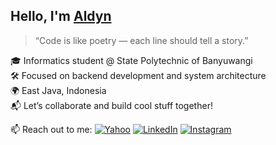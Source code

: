 ## Hello, I'm [Aldyn](https://github.com/aldnnnz)

> “Code is like poetry — each line should tell a story.”

🎓 Informatics student @ State Polytechnic of Banyuwangi   
🛠 Focused on backend development and system architecture                   
🌍 East Java, Indonesia      
📬 Let’s collaborate and build cool stuff together!            

📫 Reach out to me:
[![Yahoo](https://img.shields.io/badge/Email-6001D2?style=flat-square&logo=Yahoo!&logoColor=white)](mailto:aldynnn@yahoo.com)
[![LinkedIn](https://img.shields.io/badge/LinkedIn-0077B5?style=flat-square&logo=LinkedIn&logoColor=white)](https://www.linkedin.com/in/aldynputra)
[![Instagram](https://img.shields.io/badge/Instagram-E4405F?style=flat-square&logo=Instagram&logoColor=white)](https://www.instagram.com/aldnnnz)
